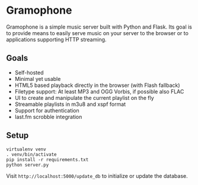 Gramophone
==========

Gramophone is a simple music server built with Python and Flask. Its goal is to
provide means to easily serve music on your server to the browser or to
applications supporting HTTP streaming.


Goals
-----

* Self-hosted
* Minimal yet usable
* HTML5 based playback directly in the browser (with Flash fallback)
* Filetype support: At least MP3 and OGG Vorbis, if possible also FLAC
* UI to create and manipulate the current playlist on the fly
* Streamable playlists in m3u8 and xspf format
* Support for authentication
* last.fm scrobble integration


Setup
-----

    virtualenv venv
    . venv/bin/activate
    pip install -r requirements.txt
    python server.py

Visit `http://localhost:5000/update_db` to initialize or update the database.
